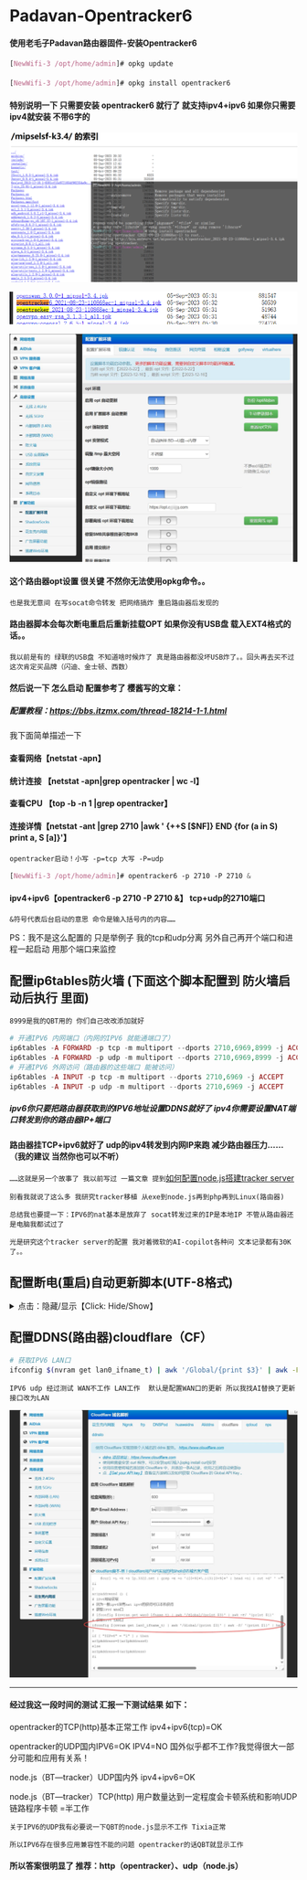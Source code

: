 # Padavan-Opentracker6
#### 使用老毛子Padavan路由器固件-安装Opentracker6


```css
[NewWifi-3 /opt/home/admin]# opkg update

[NewWifi-3 /opt/home/admin]# opkg install opentracker6
```



#### 特别说明一下 只需要安装 opentracker6 就行了 就支持ipv4+ipv6 如果你只需要ipv4就安装 不带6字的

![配置opentracker6](https://raw.githubusercontent.com/game-turn-over-skill-group/Padavan-Opentracker6/55a3deaa99fad31effecca4a66d01c19dc5483dc/%E9%85%8D%E7%BD%AEopentracker6.png)

![opt安装包](https://raw.githubusercontent.com/game-turn-over-skill-group/Padavan-Opentracker6/55a3deaa99fad31effecca4a66d01c19dc5483dc/opentracker%E5%AE%89%E8%A3%85%E5%8C%85.png)

![路由器opt设置](https://raw.githubusercontent.com/game-turn-over-skill-group/Padavan-Opentracker6/dac1a9fa47b2d2620334c701863c0291d3f150f4/%E8%B7%AF%E7%94%B1%E5%99%A8%E5%90%AF%E5%8A%A8OPT.jpg)

#### 这个路由器opt设置 很关键 不然你无法使用opkg命令。。
`也是我无意间 在写socat命令转发 把网络搞炸 重启路由器后发现的`

#### 路由器脚本会每次断电重启后重新挂载OPT 如果你没有USB盘 载入EXT4格式的话。。

`我以前是有的 绿联的USB盘 不知道啥时候炸了 真是路由器都没坏USB炸了。。回头再去买不过这次肯定买品牌（闪迪、金士顿、西数）`

#### 然后说一下 怎么启动 配置参考了 樱酱写的文章：
##### 配置教程：https://bbs.itzmx.com/thread-18214-1-1.html

我下面简单描述一下

#### 查看网络【netstat -apn】
#### 统计连接 【netstat -apn|grep opentracker | wc -l】
#### 查看CPU 【top -b -n 1 |grep opentracker】
#### 连接详情【netstat -ant |grep 2710 |awk ' {++S [$NF]} END {for (a in S) print a, S [a]}'】

`opentracker启动！小写 -p=tcp 大写 -P=udp`
```css
[NewWifi-3 /opt/home/admin]# opentracker6 -p 2710 -P 2710 &
```
#### ipv4+ipv6【opentracker6 -p 2710 -P 2710 &】 tcp+udp的2710端口
`&符号代表后台启动的意思 命令是输入括号内的内容……`

PS：我不是这么配置的 只是举例子 我的tcp和udp分离 另外自己再开个端口和进程一起启动 用那个端口来监控

## 配置ip6tables防火墙 (下面这个脚本配置到 防火墙启动后执行 里面)
`8999是我的QBT用的 你们自己改改添加就好`
```php
# 开通IPV6 内网端口（内网的IPV6 就能通端口了）
ip6tables -A FORWARD -p tcp -m multiport --dports 2710,6969,8999 -j ACCEPT
ip6tables -A FORWARD -p udp -m multiport --dports 2710,6969,8999 -j ACCEPT
# 开通IPV6 外网访问（路由器的这些端口 能被访问）
ip6tables -A INPUT -p tcp -m multiport --dports 2710,6969 -j ACCEPT
ip6tables -A INPUT -p udp -m multiport --dports 2710,6969 -j ACCEPT

```


##### ipv6你只要把路由器获取到的IPV6地址设置DDNS就好了 ipv4你需要设置NAT端口转发到你的路由器IP+端口
#### 路由器挂TCP+ipv6就好了 udp的ipv4转发到内网IP来跑 减少路由器压力……（我的建议 当然你也可以不听） 
`……这就是另一个故事了 我以前写过 一篇文章 提到`<a href=https://github.com/lirener/lirener.github.io/wiki/%E4%BD%BF%E7%94%A8node%E5%AE%89%E8%A3%85bittorrent-tracker%E5%BB%BA%E7%AB%8Btracker%E6%9C%8D%E5%8A%A1%E5%99%A8(%E6%95%99%E7%A8%8B)>如何配置node.js搭建tracker server</a>

`别看我就说了这么多 我研究tracker移植 从exe到node.js再到php再到Linux(路由器)`

`总结我也要提一下：IPV6的nat基本是放弃了 socat转发过来的IP是本地IP 不管从路由器还是电脑我都试过了`

`光是研究这个tracker server的配置 我对着微软的AI-copilot各种问 文本记录都有30K了。。`


## 配置断电(重启)自动更新脚本(UTF-8格式)  
<details>
<summary> 点击：隐藏/显示【Click: Hide/Show】 </summary>

![上传文件后给与可执行权限](https://github.com/game-turn-over-skill-group/Padavan-Opentracker6/blob/main/%E4%B8%8A%E4%BC%A0%E6%96%87%E4%BB%B6%E5%90%8E%E7%BB%99%E4%B8%8E%E5%8F%AF%E6%89%A7%E8%A1%8C%E6%9D%83%E9%99%90%EF%BC%81.png)

`脚本命名为“Opentracker6_Install_Start.sh”  WinSCP连接路由器 丢到【/etc/storage/】目录下`

`上传文件后必须右击属性 3个X的可执行权限打勾✔ `

`在自定义脚本 路由器启动后执行 添加下面命令`

```php
# 更新并启动opentracker6
/etc/storage/Opentracker6_Install_Start.sh
logger -t "【opentracker6】" "更新安装 执行完毕"
```
![路由器启动后执行我的脚本](https://raw.githubusercontent.com/game-turn-over-skill-group/Padavan-Opentracker6/main/%E5%9C%A8%E8%B7%AF%E7%94%B1%E5%99%A8%E5%90%AF%E5%8A%A8%E5%90%8E%E6%89%A7%E8%A1%8C%E6%88%91%E7%9A%84%E8%84%9A%E6%9C%AC.png)

```sh
#!/bin/sh
#查找opentracker6安装路径;如果退出状态不为0(未安装),则开始安装更新;安装后写入txt判断内容:是否安装成功。
which opentracker6
if [ $? -ne 0 ]; then
	echo "开始更新opentracker6"
	opkg update && opkg install opentracker6 | tee opt6_log.txt
	if [ -n "$(grep "Configuring opentracker" opt6_log.txt)" ]; then
		echo "opentracker6安装成功"
		else
			echo "opentracker6安装失败"
			exit 1
	fi

fi

#我睡5秒觉 没毛病吧？
#echo "正在启动...opentracker6"
#sleep 5

#查找opentracker6安装路径;如果退出状态等于0(已安装),则启动;检测进程连接是否为0,不等于0则启动成功,反之失败。
which opentracker6
if [ $? -eq 0 ]; then
	result=$(netstat -apn|grep opentracker | wc -l)
	if [ $result = "0" ]; then
		#ipv6监听tcp:233、tcp:2710+6969
		opentracker6 -p 233 -P 233 -p 2710 -p 6969 &
		#ipv6监听tcp:666、udp:2710+6969
		opentracker6 -p 666 -P 2710 -P 6969 &
		echo "opentracker6启动成功"
		else
			echo "opentracker6已启动or未知失败"
			exit 1
	fi
fi

```
`最后再提一下 脚本还没测试 等我测试报告 肯定是有点小问题 能不能用 我不知道 微软AI【copilot】教我写的……`

</details>

## 配置DDNS(路由器)cloudflare（CF）
```sh
# 获取IPV6 LAN口
ifconfig $(nvram get lan0_ifname_t) | awk '/Global/{print $3}' | awk -F/ '{print $1}' | head -n 1
```
`IPV6 udp 经过测试 WAN不工作 LAN工作  默认是配置WAN口的更新 所以我找AI替换了更新接口改为LAN `

![配置DDNS脚本](https://raw.githubusercontent.com/game-turn-over-skill-group/Padavan-Opentracker6/2df19f84b281472787a3d3b05b6ee83a56c92095/%E9%85%8D%E7%BD%AEDDNS%E8%84%9A%E6%9C%AC.jpg)

-----------------------------------------

#### 经过我这一段时间的测试 汇报一下测试结果 如下：

opentracker的TCP(http)基本正常工作 ipv4+ipv6(tcp)=OK

opentracker的UDP国内IPV6=OK IPV4=NO 国外似乎都不工作?我觉得很大一部分可能和应用有关系！

node.js（BT—tracker）UDP国内外 ipv4+ipv6=OK

node.js（BT—tracker）TCP(http) 用户数量达到一定程度会卡顿系统和影响UDP链路程序卡顿 =半工作

`关于IPV6的UDP我有必要说一下QBT的node.js显示不工作 Tixia正常`

`所以IPV6存在很多应用兼容性不能的问题 opentracker的话QBT就显示工作`

#### 所以答案很明显了 推荐：http（opentracker）、udp（node.js）




